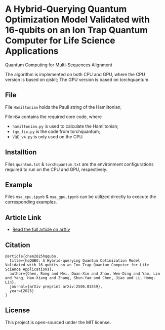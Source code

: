 # A Hybrid-Querying Quantum Optimization Model Validated with 16-qubits on an Ion Trap Quantum Computer for Life Science Applications
Quantum Computing for Multi-Sequences Alignment

The algorithm is implemented on both CPU and GPU, where the CPU version is based on qiskit; The GPU version is based on torchquantum.

## File
File `Hamiltonian` holds the Pauli string of the Hamiltonian;

File `MSA` contains the required core code, where
- `hamiltonian.py` is used to calculate the Hamiltonian;
- `tqm_fix.py` is the code from torchquantum;
- `VQE_v4.py` is only used on the CPU.

## Installtion
Files `quantum.txt` & `torchquantum.txt` are the environment configurations required to run on the CPU and GPU, respectively.

## Example
Files `msa_cpu.ipynb` & `msa_gpu.ipynb` can be utilized directly to execute the corresponding examples.


## Article Link
- [Read the full article on arXiv](https://arxiv.org/abs/2506.01559)

## Citation
```
@article{chen2025hqqubo,
  title={hqQUBO: A Hybrid-querying Quantum Optimization Model Validated with 16-qubits on an Ion Trap Quantum Computer for Life Science Applications},
  author={Chen, Rong and Mei, Quan-Xin and Zhao, Wen-Ding and Yao, Lin and Yang, Hao-Xiang and Zhang, Shun-Yao and Chen, Jiao and Li, Hong-Lin},
  journal={arXiv preprint arXiv:2506.01559},
  year={2025}
}
```

## License

This project is open-sourced under the MIT license.
